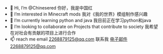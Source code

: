 - 👋 Hi, I’m @Chinesered 你好，我是中国红
- 👀 I’m interested in Minecraft mods 我对《我的世界》模组制作感兴趣
- 🌱 I’m currently learning python and java 我目前正在学习python和java
- 💞️ I’m looking to collaborate on Projects that contribute to society 我希望在对社会有贡献的项目上进行合作
- 📫 reach me email 2268879125@qq.com 联系我 电子邮件2268879125@qq.com

<!---
Chinesered/Chinesered is a ✨ special ✨ repository because its `README.md` (this file) appears on your GitHub profile.
You can click the Preview link to take a look at your changes.
--->
